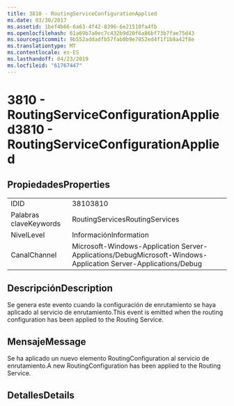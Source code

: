 ```yaml
---
title: 3810 - RoutingServiceConfigurationApplied
ms.date: 03/30/2017
ms.assetid: 1bef4b66-6a63-4f42-8396-6e21510fa4fb
ms.openlocfilehash: 61a69b7a0ec7c432b9d20f6a86bf73b7fae75d43
ms.sourcegitcommit: 9b552addadfb57fab0b9e7852ed4f1f1b8a42f8e
ms.translationtype: MT
ms.contentlocale: es-ES
ms.lasthandoff: 04/23/2019
ms.locfileid: "61767447"
---
```

# <a name="3810---routingserviceconfigurationapplied"></a><span data-ttu-id="effe9-102">3810 - RoutingServiceConfigurationApplied</span><span class="sxs-lookup"><span data-stu-id="effe9-102">3810 - RoutingServiceConfigurationApplied</span></span>
## <a name="properties"></a><span data-ttu-id="effe9-103">Propiedades</span><span class="sxs-lookup"><span data-stu-id="effe9-103">Properties</span></span>  
  
|||  
|-|-|  
|<span data-ttu-id="effe9-104">ID</span><span class="sxs-lookup"><span data-stu-id="effe9-104">ID</span></span>|<span data-ttu-id="effe9-105">3810</span><span class="sxs-lookup"><span data-stu-id="effe9-105">3810</span></span>|  
|<span data-ttu-id="effe9-106">Palabras clave</span><span class="sxs-lookup"><span data-stu-id="effe9-106">Keywords</span></span>|<span data-ttu-id="effe9-107">RoutingServices</span><span class="sxs-lookup"><span data-stu-id="effe9-107">RoutingServices</span></span>|  
|<span data-ttu-id="effe9-108">Nivel</span><span class="sxs-lookup"><span data-stu-id="effe9-108">Level</span></span>|<span data-ttu-id="effe9-109">Información</span><span class="sxs-lookup"><span data-stu-id="effe9-109">Information</span></span>|  
|<span data-ttu-id="effe9-110">Canal</span><span class="sxs-lookup"><span data-stu-id="effe9-110">Channel</span></span>|<span data-ttu-id="effe9-111">Microsoft-Windows-Application Server-Applications/Debug</span><span class="sxs-lookup"><span data-stu-id="effe9-111">Microsoft-Windows-Application Server-Applications/Debug</span></span>|  
  
## <a name="description"></a><span data-ttu-id="effe9-112">Descripción</span><span class="sxs-lookup"><span data-stu-id="effe9-112">Description</span></span>  
 <span data-ttu-id="effe9-113">Se genera este evento cuando la configuración de enrutamiento se haya aplicado al servicio de enrutamiento.</span><span class="sxs-lookup"><span data-stu-id="effe9-113">This event is emitted when the routing configuration has been applied to the Routing Service.</span></span>  
  
## <a name="message"></a><span data-ttu-id="effe9-114">Mensaje</span><span class="sxs-lookup"><span data-stu-id="effe9-114">Message</span></span>  
 <span data-ttu-id="effe9-115">Se ha aplicado un nuevo elemento RoutingConfiguration al servicio de enrutamiento.</span><span class="sxs-lookup"><span data-stu-id="effe9-115">A new RoutingConfiguration has been applied to the Routing Service.</span></span>  
  
## <a name="details"></a><span data-ttu-id="effe9-116">Detalles</span><span class="sxs-lookup"><span data-stu-id="effe9-116">Details</span></span>
